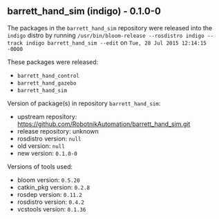 ## barrett_hand_sim (indigo) - 0.1.0-0

The packages in the `barrett_hand_sim` repository were released into the `indigo` distro by running `/usr/bin/bloom-release --rosdistro indigo --track indigo barrett_hand_sim --edit` on `Tue, 28 Jul 2015 12:14:15 -0000`

These packages were released:
- `barrett_hand_control`
- `barrett_hand_gazebo`
- `barrett_hand_sim`

Version of package(s) in repository `barrett_hand_sim`:
- upstream repository: https://github.com/RobotnikAutomation/barrett_hand_sim.git
- release repository: unknown
- rosdistro version: `null`
- old version: `null`
- new version: `0.1.0-0`

Versions of tools used:
- bloom version: `0.5.20`
- catkin_pkg version: `0.2.8`
- rosdep version: `0.11.2`
- rosdistro version: `0.4.2`
- vcstools version: `0.1.36`


